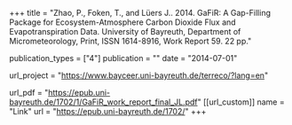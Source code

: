 +++
title = "Zhao, P., Foken, T., and Lüers J.. 2014. GaFiR: A Gap-Filling Package for Ecosystem-Atmosphere Carbon Dioxide Flux and Evapotranspiration Data. University of Bayreuth, Department of Micrometeorology, Print, ISSN 1614-8916, Work Report 59. 22 pp."

publication_types = ["4"]
publication = ""
date = "2014-07-01"

url_project = "https://www.bayceer.uni-bayreuth.de/terreco/?lang=en"

url_pdf = "https://epub.uni-bayreuth.de/1702/1/GaFiR_work_report_final_JL.pdf"
[[url_custom]]
name = "Link"
url = "https://epub.uni-bayreuth.de/1702/"
+++

